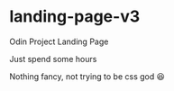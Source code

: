# landing-page-v3

Odin Project Landing Page

Just spend some hours

Nothing fancy, not trying to be css god 😆
